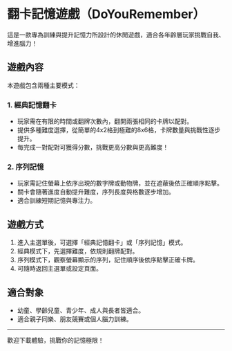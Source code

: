 # 翻卡記憶遊戲（DoYouRemember）

這是一款專為訓練與提升記憶力所設計的休閒遊戲，適合各年齡層玩家挑戰自我、增進腦力！

## 遊戲內容

本遊戲包含兩種主要模式：

### 1. 經典記憶翻卡
- 玩家需在有限的時間或翻牌次數內，翻開兩張相同的卡牌以配對。
- 提供多種難度選擇，從簡單的4x2格到極難的8x6格，卡牌數量與挑戰性逐步提升。
- 每完成一對配對可獲得分數，挑戰更高分數與更高難度！

### 2. 序列記憶
- 玩家需記住螢幕上依序出現的數字牌或動物牌，並在遮蔽後依正確順序點擊。
- 關卡會隨著進度自動提升難度，序列長度與格數逐步增加。
- 適合訓練短期記憶與專注力。

## 遊戲方式

1. 進入主選單後，可選擇「經典記憶翻卡」或「序列記憶」模式。
2. 經典模式下，先選擇難度，依規則翻牌配對。
3. 序列模式下，觀察螢幕顯示的序列，記住順序後依序點擊正確卡牌。
4. 可隨時返回主選單或設定頁面。

## 適合對象
- 幼童、學齡兒童、青少年、成人與長者皆適合。
- 適合親子同樂、朋友競賽或個人腦力訓練。

---

歡迎下載體驗，挑戰你的記憶極限！
